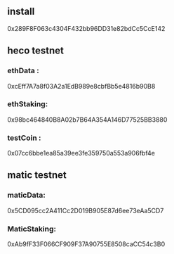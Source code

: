 ## install
0x289F8F063c4304F432bb96DD31e82bdCc5CcE142

## heco testnet
### ethData :
0xcEff7A7a8f03A2a1EdB989e8cbfBb5e4816b90B8
### ethStaking:
0x98bc464840B8A02b7B64A354A146D77525BB3880
### testCoin : 
0x07cc6bbe1ea85a39ee3fe359750a553a906fbf4e

## matic testnet
### maticData: 
0x5CD095cc2A411Cc2D019B905E87d6ee73eAa5CD7
### MaticStaking:
0xAb9fF33F066CF909F37A90755E8508caCC54c3B0

